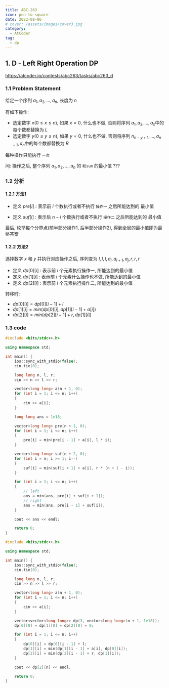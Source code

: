 ```yaml
---
title: ABC-263
icon: pen-to-square
date: 2022-08-06
# cover: /assets/images/cover3.jpg
category:
  - AtCoder
tag:
  - dp
---
```


## 1. D - Left Right Operation DP

<https://atcoder.jp/contests/abc263/tasks/abc263_d>

### 1.1 Problem Statement

给定一个序列 $a_1, a_2, ..., a_n$, 长度为 $n$

有如下操作:

- 选定数字 $x(0 \le x \le n)$, 如果 $x = 0$, 什么也不做, 否则将序列 $a_1, a_2, ..., a_x$中的每个数都替换为 $L$
- 选定数字 $y(0 \le y \le n)$, 如果 $y = 0$, 什么也不做, 否则将序列 $n_{n - y + 1}, ...,a_{n - 1}, a_n$中的每个数都替换为 $R$

每种操作只能执行 `一次`

问: 操作之后, 整个序列 $a_1, a_2, ..., a_n$ 的 `和sum` 的最小值 ???

### 1.2 分析

#### 1.2.1 方法1

- 定义 $pre[i]$ : 表示前 $i$ 个数执行或者不执行 `操作一` 之后所能达到的 最小值

- 定义 $suf[i]$ : 表示后 $n - i$ 个数执行或者不执行 `操作二` 之后所能达到的 最小值

最后, 枚举每个分界点(前半部分操作1, 后半部分操作2), 得到全局的最小值即为最终答案

#### 1.2.2 方法2

选择数字 $x$ 和 $y$ 并执行对应操作之后, 序列变为 $l, l, l, a_i, a_{i + 1}, a_j, r, r, r$

- 定义 $dp[0][i]$ : 表示前 $i$ 个元素执行操作一,  所能达到的最小值
- 定义 $dp[1][i]$ : 表示前 $i$ 个元素什么操作也不做, 所能达到的最小值
- 定义 $dp[2][i]$ : 表示前 $i$ 个元素执行操作二, 所能达到的最小值

转移时:

- $dp[0][i] = dp[0][i - 1] + l$
- $dp[1][i] = min(dp[0][i], dp[1][i - 1] + a[i])$
- $dp[2][i] = min(dp[2][i - 1] + r, dp[1][i])$

### 1.3 code

```cpp
#include <bits/stdc++.h>

using namespace std;

int main() {
    ios::sync_with_stdio(false);
    cin.tie(0);

    long long n, l, r;
    cin >> n >> l >> r;

    vector<long long> a(n + 1, 0);
    for (int i = 1; i <= n; i++)
    {
        cin >> a[i];
    }

    long long ans = 1e18;

    vector<long long> pre(n + 1, 0);
    for (int i = 1; i <= n; i++)
    {
        pre[i] = min(pre[i - 1] + a[i], l * i);
    }

    vector<long long> suf(n + 2, 0);
    for (int i = n; i >= 1; i--)
    {
        suf[i] = min(suf[i + 1] + a[i], r * (n + 1 - i));
    }

    for (int i = 1; i <= n; i++)
    {
        // left
        ans = min(ans, pre[i] + suf[i + 1]);
        // right
        ans = min(ans, pre[i - 1] + suf[i]);
    }

    cout << ans << endl;

    return 0;
}
```

```cpp
#include <bits/stdc++.h>

using namespace std;

int main() {
    ios::sync_with_stdio(false);
    cin.tie(0);

    long long n, l, r;
    cin >> n >> l >> r;

    vector<long long> a(n + 1, 0);
    for (int i = 1; i <= n; i++)
    {
        cin >> a[i];
    }

    vector<vector<long long>> dp(3, vector<long long>(n + 1, 1e18));
    dp[0][0] = dp[1][0] = dp[2][0] = 0;

    for (int i = 1; i <= n; i++)
    {
        dp[0][i] = dp[0][i - 1] + l;
        dp[1][i] = min(dp[1][i - 1] + a[i], dp[0][i]);
        dp[2][i] = min(dp[2][i - 1] + r, dp[1][i]);
    }

    cout << dp[2][n] << endl;

    return 0;
}
```
